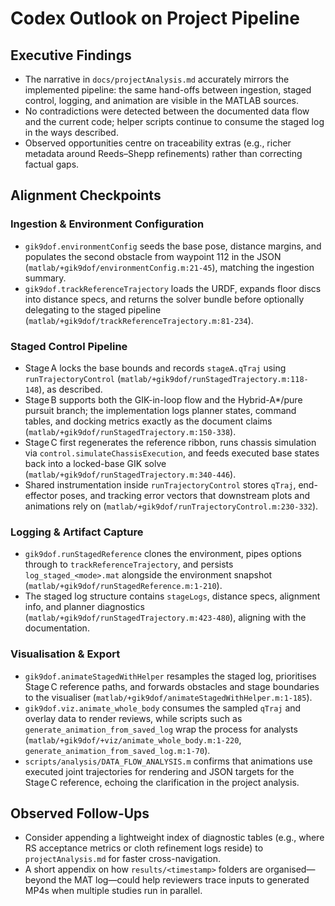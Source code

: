# Codex Outlook on Project Pipeline

## Executive Findings
- The narrative in `docs/projectAnalysis.md` accurately mirrors the implemented pipeline: the same hand-offs between ingestion, staged control, logging, and animation are visible in the MATLAB sources.
- No contradictions were detected between the documented data flow and the current code; helper scripts continue to consume the staged log in the ways described.
- Observed opportunities centre on traceability extras (e.g., richer metadata around Reeds–Shepp refinements) rather than correcting factual gaps.

## Alignment Checkpoints

### Ingestion & Environment Configuration
- `gik9dof.environmentConfig` seeds the base pose, distance margins, and populates the second obstacle from waypoint 112 in the JSON (`matlab/+gik9dof/environmentConfig.m:21-45`), matching the ingestion summary.
- `gik9dof.trackReferenceTrajectory` loads the URDF, expands floor discs into distance specs, and returns the solver bundle before optionally delegating to the staged pipeline (`matlab/+gik9dof/trackReferenceTrajectory.m:81-234`).

### Staged Control Pipeline
- Stage A locks the base bounds and records `stageA.qTraj` using `runTrajectoryControl` (`matlab/+gik9dof/runStagedTrajectory.m:118-148`), as described.
- Stage B supports both the GIK-in-loop flow and the Hybrid-A*/pure pursuit branch; the implementation logs planner states, command tables, and docking metrics exactly as the document claims (`matlab/+gik9dof/runStagedTrajectory.m:150-338`).
- Stage C first regenerates the reference ribbon, runs chassis simulation via `control.simulateChassisExecution`, and feeds executed base states back into a locked-base GIK solve (`matlab/+gik9dof/runStagedTrajectory.m:340-446`).
- Shared instrumentation inside `runTrajectoryControl` stores `qTraj`, end-effector poses, and tracking error vectors that downstream plots and animations rely on (`matlab/+gik9dof/runTrajectoryControl.m:230-332`).

### Logging & Artifact Capture
- `gik9dof.runStagedReference` clones the environment, pipes options through to `trackReferenceTrajectory`, and persists `log_staged_<mode>.mat` alongside the environment snapshot (`matlab/+gik9dof/runStagedReference.m:1-210`).
- The staged log structure contains `stageLogs`, distance specs, alignment info, and planner diagnostics (`matlab/+gik9dof/runStagedTrajectory.m:423-480`), aligning with the documentation.

### Visualisation & Export
- `gik9dof.animateStagedWithHelper` resamples the staged log, prioritises Stage C reference paths, and forwards obstacles and stage boundaries to the visualiser (`matlab/+gik9dof/animateStagedWithHelper.m:1-185`).
- `gik9dof.viz.animate_whole_body` consumes the sampled `qTraj` and overlay data to render reviews, while scripts such as `generate_animation_from_saved_log` wrap the process for analysts (`matlab/+gik9dof/+viz/animate_whole_body.m:1-220`, `generate_animation_from_saved_log.m:1-70`).
- `scripts/analysis/DATA_FLOW_ANALYSIS.m` confirms that animations use executed joint trajectories for rendering and JSON targets for the Stage C reference, echoing the clarification in the project analysis.

## Observed Follow-Ups
- Consider appending a lightweight index of diagnostic tables (e.g., where RS acceptance metrics or cloth refinement logs reside) to `projectAnalysis.md` for faster cross-navigation.
- A short appendix on how `results/<timestamp>` folders are organised—beyond the MAT log—could help reviewers trace inputs to generated MP4s when multiple studies run in parallel.
